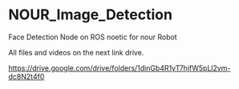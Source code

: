 # NOUR_Image_Detection
Face Detection Node on ROS noetic for nour Robot

All files and videos on the next link drive.

https://drive.google.com/drive/folders/1dinGb4R1yT7hjfW5pLl2vm-dc8N2t4f0
